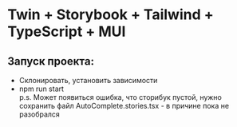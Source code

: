 # Twin + Storybook + Tailwind + TypeScript + MUI

## Запуск проекта:

- Склонировать, установить зависимости  
- npm run start  
  p.s. Может появиться ошибка, что сторибук пустой, нужно сохранить файл AutoComplete.stories.tsx - в причине пока не разобрался
